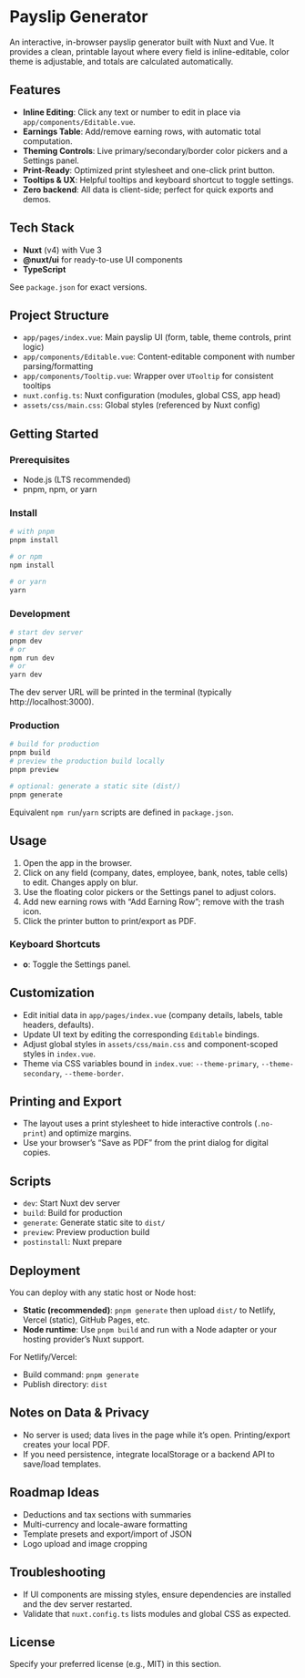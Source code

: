 # Payslip Generator

An interactive, in-browser payslip generator built with Nuxt and Vue. It provides a clean, printable layout where every field is inline-editable, color theme is adjustable, and totals are calculated automatically.

## Features

- **Inline Editing**: Click any text or number to edit in place via `app/components/Editable.vue`.
- **Earnings Table**: Add/remove earning rows, with automatic total computation.
- **Theming Controls**: Live primary/secondary/border color pickers and a Settings panel.
- **Print-Ready**: Optimized print stylesheet and one-click print button.
- **Tooltips & UX**: Helpful tooltips and keyboard shortcut to toggle settings.
- **Zero backend**: All data is client-side; perfect for quick exports and demos.

## Tech Stack

- **Nuxt** (v4) with Vue 3
- **@nuxt/ui** for ready-to-use UI components
- **TypeScript**

See `package.json` for exact versions.

## Project Structure

- `app/pages/index.vue`: Main payslip UI (form, table, theme controls, print logic)
- `app/components/Editable.vue`: Content-editable component with number parsing/formatting
- `app/components/Tooltip.vue`: Wrapper over `UTooltip` for consistent tooltips
- `nuxt.config.ts`: Nuxt configuration (modules, global CSS, app head)
- `assets/css/main.css`: Global styles (referenced by Nuxt config)

## Getting Started

### Prerequisites

- Node.js (LTS recommended)
- pnpm, npm, or yarn

### Install

```bash
# with pnpm
pnpm install

# or npm
npm install

# or yarn
yarn
```

### Development

```bash
# start dev server
pnpm dev
# or
npm run dev
# or
yarn dev
```

The dev server URL will be printed in the terminal (typically http://localhost:3000).

### Production

```bash
# build for production
pnpm build
# preview the production build locally
pnpm preview

# optional: generate a static site (dist/)
pnpm generate
```

Equivalent `npm run`/`yarn` scripts are defined in `package.json`.

## Usage

1. Open the app in the browser.
2. Click on any field (company, dates, employee, bank, notes, table cells) to edit. Changes apply on blur.
3. Use the floating color pickers or the Settings panel to adjust colors.
4. Add new earning rows with “Add Earning Row”; remove with the trash icon.
5. Click the printer button to print/export as PDF.

### Keyboard Shortcuts

- **o**: Toggle the Settings panel.

## Customization

- Edit initial data in `app/pages/index.vue` (company details, labels, table headers, defaults).
- Update UI text by editing the corresponding `Editable` bindings.
- Adjust global styles in `assets/css/main.css` and component-scoped styles in `index.vue`.
- Theme via CSS variables bound in `index.vue`: `--theme-primary`, `--theme-secondary`, `--theme-border`.

## Printing and Export

- The layout uses a print stylesheet to hide interactive controls (`.no-print`) and optimize margins.
- Use your browser’s “Save as PDF” from the print dialog for digital copies.

## Scripts

- `dev`: Start Nuxt dev server
- `build`: Build for production
- `generate`: Generate static site to `dist/`
- `preview`: Preview production build
- `postinstall`: Nuxt prepare

## Deployment

You can deploy with any static host or Node host:

- **Static (recommended)**: `pnpm generate` then upload `dist/` to Netlify, Vercel (static), GitHub Pages, etc.
- **Node runtime**: Use `pnpm build` and run with a Node adapter or your hosting provider’s Nuxt support.

For Netlify/Vercel:

- Build command: `pnpm generate`
- Publish directory: `dist`

## Notes on Data & Privacy

- No server is used; data lives in the page while it’s open. Printing/export creates your local PDF.
- If you need persistence, integrate localStorage or a backend API to save/load templates.

## Roadmap Ideas

- Deductions and tax sections with summaries
- Multi-currency and locale-aware formatting
- Template presets and export/import of JSON
- Logo upload and image cropping

## Troubleshooting

- If UI components are missing styles, ensure dependencies are installed and the dev server restarted.
- Validate that `nuxt.config.ts` lists modules and global CSS as expected.

## License

Specify your preferred license (e.g., MIT) in this section.
